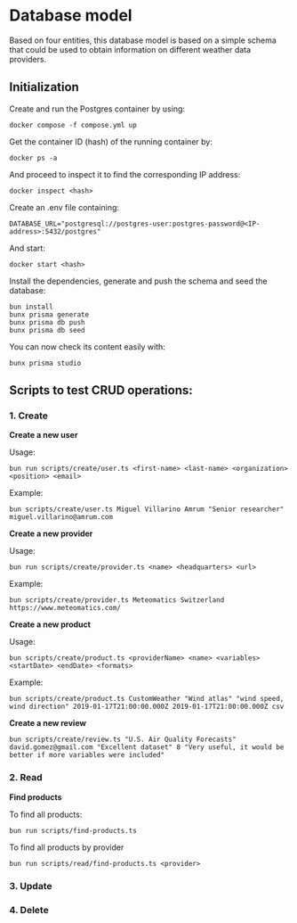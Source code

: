# Database model

Based on four entities, this database model is based on a simple schema that could be used to obtain information on different weather data providers.

## Initialization

Create and run the Postgres container by using:

```
docker compose -f compose.yml up
```

Get the container ID (hash) of the running container by: 
``` 
docker ps -a
```

And proceed to inspect it to find the corresponding IP address:
```
docker inspect <hash>
```

Create an .env file containing:

```
DATABASE_URL="postgresql://postgres-user:postgres-password@<IP-address>:5432/postgres"
```

And start:
```
docker start <hash>
``` 

Install the dependencies, generate and push the schema and seed the database: 

```
bun install
bunx prisma generate
bunx prisma db push
bunx prisma db seed
```

You can now check its content easily with:

```
bunx prisma studio
```

## Scripts to test CRUD operations:

### 1. Create

**Create a new user**

Usage:

```
bun run scripts/create/user.ts <first-name> <last-name> <organization> <position> <email>
```

Example:

```
bun scripts/create/user.ts Miguel Villarino Amrum "Senior researcher" miguel.villarino@amrum.com
```

**Create a new provider**

Usage:

```
bun run scripts/create/provider.ts <name> <headquarters> <url>
```

Example:

```
bun scripts/create/provider.ts Meteomatics Switzerland https://www.meteomatics.com/
```

**Create a new product**

Usage:

```
bun scripts/create/product.ts <providerName> <name> <variables> <startDate> <endDate> <formats>
```

Example:

```
bun scripts/create/product.ts CustomWeather "Wind atlas" "wind speed, wind direction" 2019-01-17T21:00:00.000Z 2019-01-17T21:00:00.000Z csv
```

**Create a new review**


```
bun scripts/create/review.ts "U.S. Air Quality Forecasts" david.gomez@gmail.com "Excellent dataset" 8 "Very useful, it would be better if more variables were included"
```

### 2. Read

**Find products**

To find all products:
```
bun run scripts/find-products.ts
```

To find all products by provider
```
bun run scripts/read/find-products.ts <provider>
```

### 3. Update

### 4. Delete
